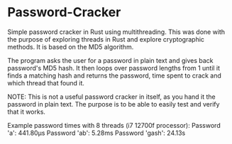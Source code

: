 # Password-Cracker
Simple password cracker in Rust using multithreading. This was done with the purpose of exploring threads in Rust and explore cryptographic methods. It is based on the MD5 algorithm.

The program asks the user for a password in plain text and gives back password's MD5 hash. It then loops over password lengths from 1 until it finds a matching hash and returns the password, time spent to crack and which thread that found it.

NOTE: This is not a useful password cracker in itself, as you hand it the password in plain text. The purpose is to be able to easily test and verify that it works.

Example password times with 8 threads (i7 12700f processor):
Password 'a': 441.80µs
Password 'ab': 5.28ms
Password 'gash': 24.13s
